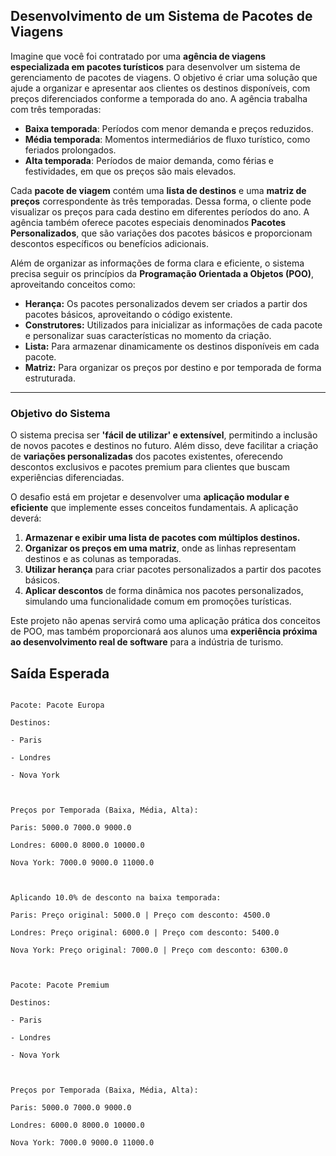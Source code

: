 ## Desenvolvimento de um Sistema de Pacotes de Viagens

Imagine que você foi contratado por uma **agência de viagens especializada em pacotes turísticos** para desenvolver um sistema de gerenciamento de pacotes de viagens. O objetivo é criar uma solução que ajude a organizar e apresentar aos clientes os destinos disponíveis, com preços diferenciados conforme a temporada do ano. A agência trabalha com três temporadas:

-   **Baixa temporada**: Períodos com menor demanda e preços reduzidos.
-   **Média temporada**: Momentos intermediários de fluxo turístico, como feriados prolongados.
-   **Alta temporada**: Períodos de maior demanda, como férias e festividades, em que os preços são mais elevados.

Cada **pacote de viagem** contém uma **lista de destinos** e uma **matriz de preços** correspondente às três temporadas. Dessa forma, o cliente pode visualizar os preços para cada destino em diferentes períodos do ano. A agência também oferece pacotes especiais denominados **Pacotes Personalizados**, que são variações dos pacotes básicos e proporcionam descontos específicos ou benefícios adicionais.

Além de organizar as informações de forma clara e eficiente, o sistema precisa seguir os princípios da **Programação Orientada a Objetos (POO)**, aproveitando conceitos como:

-   **Herança:** Os pacotes personalizados devem ser criados a partir dos pacotes básicos, aproveitando o código existente.
-   **Construtores:** Utilizados para inicializar as informações de cada pacote e personalizar suas características no momento da criação.
-   **Lista:** Para armazenar dinamicamente os destinos disponíveis em cada pacote.
-   **Matriz:** Para organizar os preços por destino e por temporada de forma estruturada.

----------

### **Objetivo do Sistema**

O sistema precisa ser **'fácil de utilizar' e extensível**, permitindo a inclusão de novos pacotes e destinos no futuro. Além disso, deve facilitar a criação de **variações personalizadas** dos pacotes existentes, oferecendo descontos exclusivos e pacotes premium para clientes que buscam experiências diferenciadas.

O desafio está em projetar e desenvolver uma **aplicação modular e eficiente** que implemente esses conceitos fundamentais. A aplicação deverá:

1.  **Armazenar e exibir uma lista de pacotes com múltiplos destinos.**
2.  **Organizar os preços em uma matriz**, onde as linhas representam destinos e as colunas as temporadas.
3.  **Utilizar herança** para criar pacotes personalizados a partir dos pacotes básicos.
4.  **Aplicar descontos** de forma dinâmica nos pacotes personalizados, simulando uma funcionalidade comum em promoções turísticas.

Este projeto não apenas servirá como uma aplicação prática dos conceitos de POO, mas também proporcionará aos alunos uma **experiência próxima ao desenvolvimento real de software** para a indústria de turismo.





## Saída Esperada

  

```

Pacote: Pacote Europa

Destinos:

- Paris

- Londres

- Nova York

  

Preços por Temporada (Baixa, Média, Alta):

Paris: 5000.0 7000.0 9000.0

Londres: 6000.0 8000.0 10000.0

Nova York: 7000.0 9000.0 11000.0

  

Aplicando 10.0% de desconto na baixa temporada:

Paris: Preço original: 5000.0 | Preço com desconto: 4500.0

Londres: Preço original: 6000.0 | Preço com desconto: 5400.0

Nova York: Preço original: 7000.0 | Preço com desconto: 6300.0

  

Pacote: Pacote Premium

Destinos:

- Paris

- Londres

- Nova York

  

Preços por Temporada (Baixa, Média, Alta):

Paris: 5000.0 7000.0 9000.0

Londres: 6000.0 8000.0 10000.0

Nova York: 7000.0 9000.0 11000.0

```
